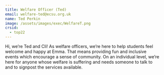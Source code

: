 ```yaml
---
title: Welfare Officer (Ted)
email: welfare-ted@ecsu.org.uk
name: Ted Perkin
image: /assets/images/exec/WelfareT.png
crsid:
  - top22
---
```

Hi, we’re Ted and Cli! As welfare officers, we’re here to help students feel welcome and happy at Emma. That means providing fun and inclusive events which encourage a sense of community. On an individual level, we’re here for anyone whose welfare is suffering and needs someone to talk to and to signpost the services available.
